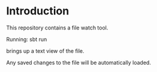 # Introduction

This repository contains a file watch tool.

Running:
   sbt
   run <filename>
   
brings up a text view of the file.

Any saved changes to the file will be automatically loaded.
